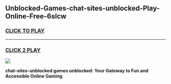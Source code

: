 
## Unblocked-Games-chat-sites-unblocked-Play-Online-Free-6slcw
<h3>
<a href="https://premium76.site?title=chat-sites-unblocked&ref=26A">CLICK TO PLAY</a></h3>
<hr>

<h3>
<a href="https://premium76.site?title=chat-sites-unblocked&ref=26A">CLICK 2 PLAY</a>
  
</h3>

<a href="https://premium76.site?title=chat-sites-unblocked&ref=26A"><img src="https://clearcache.store/games.png"></a>


**chat-sites-unblocked games unblocked: Your Gateway to Fun and Accessible Online Gaming**
